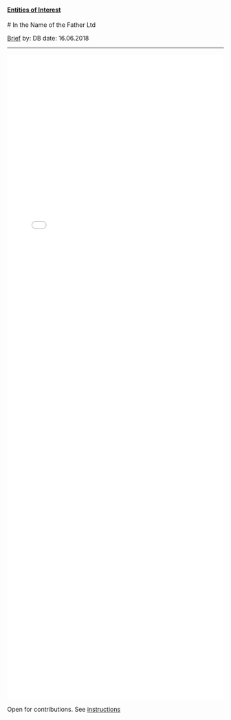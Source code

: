 #### [Entities of Interest](/list.html)
<link rel="stylesheet" type="text/css" href="../../assets/style.css">
# In the Name of the Father Ltd

[comment]: <> (Add/Remove information below as you want)
[comment]: <> (Markdown cheatsheet: https://github.com/adam-p/markdown-here/wiki/Markdown-Cheatsheet)
[Brief](Brief.md)
by: DB
date: 16.06.2018

---
<iframe src="graph.html" frameborder="0" style="width:100%;height: 1500px;"></iframe>

Open for contributions. See [instructions](/Readme.md#contribute)